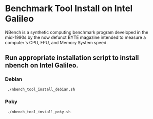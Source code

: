 # Benchmark Tool Install on Intel Galileo
  
NBench is a synthetic computing benchmark program developed in the mid-1990s by the now defunct BYTE magazine intended to measure a computer's CPU, FPU, and Memory System speed.
  
## Run appropriate installation script to install nbench on Intel Galileo.
  
  
### Debian

```bash
 ./nbench_tool_install_debian.sh
```
      
### Poky

```bash
 ./nbench_tool_install_poky.sh
```
